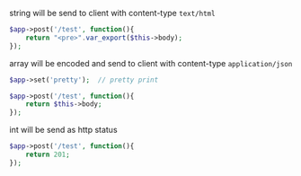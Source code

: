 
string will be send to client with content-type `text/html`

```php
$app->post('/test', function(){
	return "<pre>".var_export($this->body);
});
```

array will be encoded and send to client with content-type `application/json`

```php
$app->set('pretty');  // pretty print

$app->post('/test', function(){
	return $this->body;
});
```

int will be send as http status

```php
$app->post('/test', function(){
	return 201;
});
```
